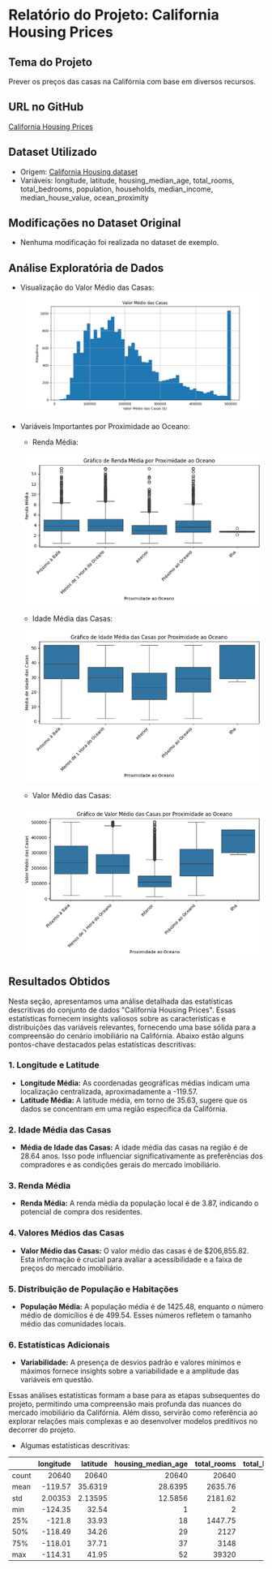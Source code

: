 
# Relatório do Projeto: California Housing Prices

## Tema do Projeto
Prever os preços das casas na Califórnia com base em diversos recursos.

## URL no GitHub
[California Housing Prices](https://github.com/ageron/handson-ml2)

## Dataset Utilizado
- Origem: [California Housing dataset](https://raw.githubusercontent.com/ageron/handson-ml2/master/datasets/housing/housing.csv)
- Variáveis: longitude, latitude, housing_median_age, total_rooms, total_bedrooms, population, households, median_income, median_house_value, ocean_proximity

## Modificações no Dataset Original
- Nenhuma modificação foi realizada no dataset de exemplo.

## Análise Exploratória de Dados
- Visualização do Valor Médio das Casas:
![Valor Médio das Casas](imagens/historico_valor_casas.png)

- Variáveis Importantes por Proximidade ao Oceano:

  - Renda Média:

  ![Renda Média](imagens/median_income_por_proximidade_oceano.png)

  - Idade Média das Casas:

  ![Idade Média das Casas](imagens/housing_median_age_por_proximidade_oceano.png)

  - Valor Médio das Casas:

  ![Valor Médio das Casas](imagens/median_house_value_por_proximidade_oceano.png)

## Resultados Obtidos

Nesta seção, apresentamos uma análise detalhada das estatísticas descritivas do conjunto de dados "California Housing Prices". Essas estatísticas fornecem insights valiosos sobre as características e distribuições das variáveis relevantes, fornecendo uma base sólida para a compreensão do cenário imobiliário na Califórnia. Abaixo estão alguns pontos-chave destacados pelas estatísticas descritivas:

### 1. Longitude e Latitude
- **Longitude Média:** As coordenadas geográficas médias indicam uma localização centralizada, aproximadamente a -119.57.
- **Latitude Média:** A latitude média, em torno de 35.63, sugere que os dados se concentram em uma região específica da Califórnia.

### 2. Idade Média das Casas
- **Média de Idade das Casas:** A idade média das casas na região é de 28.64 anos. Isso pode influenciar significativamente as preferências dos compradores e as condições gerais do mercado imobiliário.

### 3. Renda Média
- **Renda Média:** A renda média da população local é de 3.87, indicando o potencial de compra dos residentes.

### 4. Valores Médios das Casas
- **Valor Médio das Casas:** O valor médio das casas é de $206,855.82. Esta informação é crucial para avaliar a acessibilidade e a faixa de preços do mercado imobiliário.

### 5. Distribuição de População e Habitações
- **População Média:** A população média é de 1425.48, enquanto o número médio de domicílios é de 499.54. Esses números refletem o tamanho médio das comunidades locais.

### 6. Estatísticas Adicionais
- **Variabilidade:** A presença de desvios padrão e valores mínimos e máximos fornece insights sobre a variabilidade e a amplitude das variáveis em questão.

Essas análises estatísticas formam a base para as etapas subsequentes do projeto, permitindo uma compreensão mais profunda das nuances do mercado imobiliário da Califórnia. Além disso, servirão como referência ao explorar relações mais complexas e ao desenvolver modelos preditivos no decorrer do projeto.

- Algumas estatísticas descritivas:

|       |   longitude |    latitude |   housing_median_age |   total_rooms |   total_bedrooms |   population |   households |   median_income |   median_house_value |
|:------|------------:|------------:|---------------------:|--------------:|-----------------:|-------------:|-------------:|----------------:|---------------------:|
| count | 20640       | 20640       |           20640      |      20640    |        20433     |     20640    |     20640    |     20640       |                20640 |
| mean  |  -119.57    |    35.6319  |              28.6395 |       2635.76 |          537.871 |      1425.48 |       499.54 |         3.87067 |               206856 |
| std   |     2.00353 |     2.13595 |              12.5856 |       2181.62 |          421.385 |      1132.46 |       382.33 |         1.89982 |               115396 |
| min   |  -124.35    |    32.54    |               1      |          2    |            1     |         3    |         1    |         0.4999  |                14999 |
| 25%   |  -121.8     |    33.93    |              18      |       1447.75 |          296     |       787    |       280    |         2.5634  |               119600 |
| 50%   |  -118.49    |    34.26    |              29      |       2127    |          435     |      1166    |       409    |         3.5348  |               179700 |
| 75%   |  -118.01    |    37.71    |              37      |       3148    |          647     |      1725    |       605    |         4.74325 |               264725 |
| max   |  -114.31    |    41.95    |              52      |      39320    |         6445     |     35682    |      6082    |        15.0001  |               500001 |
